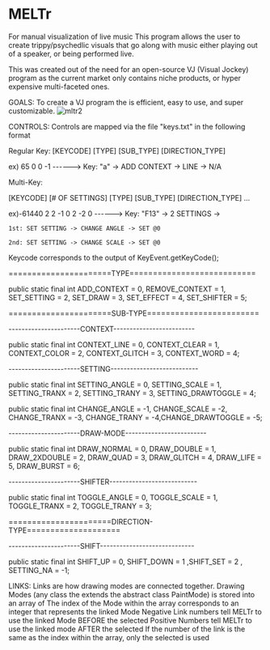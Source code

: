 # MELTr
For manual visualization of live music
This program allows the user to create trippy/psychedlic visuals that go along with music either playing out of a speaker, or being performed live. 

This was created out of the need for an open-source VJ (Visual Jockey) program as the current market only contains niche products, or hyper expensive multi-faceted ones.

GOALS:
To create a VJ program the is efficient, easy to use, and super customizable. 
![mltr2](https://github.com/b-s-l-s-k/MELTr/assets/146375342/a294c84c-c3a7-4440-8e63-8c11a0d4961b)


CONTROLS:
Controls are mapped via the file "keys.txt" in the following format

Regular Key:
[KEYCODE] [TYPE] [SUB_TYPE] [DIRECTION_TYPE]

  ex) 65 0 0 -1             ------> Key: "a" -> ADD CONTEXT -> LINE -> N/A
  
Multi-Key:

[KEYCODE] [# OF SETTINGS] [TYPE] [SUB_TYPE] [DIRECTION_TYPE] ...

  ex)-61440 2 2 -1 0 2 -2 0 ------> Key: "F13" -> 2 SETTINGS -> 
  
    1st: SET SETTING -> CHANGE ANGLE -> SET @0
    
    2nd: SET SETTING -> CHANGE SCALE -> SET @0
    

    
Keycode corresponds to the output of KeyEvent.getKeyCode();

======================TYPE===========================

public static final int ADD_CONTEXT = 0, REMOVE_CONTEXT = 1, SET_SETTING = 2, SET_DRAW = 3, SET_EFFECT = 4, SET_SHIFTER = 5;


 
======================SUB-TYPE========================

----------------------CONTEXT-------------------------

public static final int CONTEXT_LINE = 0,  CONTEXT_CLEAR = 1,  CONTEXT_COLOR = 2,  CONTEXT_GLITCH = 3, CONTEXT_WORD = 4;

----------------------SETTING---------------------------

public static final int SETTING_ANGLE = 0, SETTING_SCALE = 1, SETTING_TRANX = 2, SETTING_TRANY = 3, SETTING_DRAWTOGGLE = 4;

public static final int CHANGE_ANGLE = -1, CHANGE_SCALE = -2, CHANGE_TRANX = -3, CHANGE_TRANY = -4,CHANGE_DRAWTOGGLE = -5;

----------------------DRAW-MODE-------------------------

public static final int DRAW_NORMAL = 0, DRAW_DOUBLE = 1, DRAW_2XDOUBLE = 2, DRAW_QUAD = 3, DRAW_GLITCH = 4, DRAW_LIFE = 5, DRAW_BURST = 6;

----------------------SHIFTER---------------------------

public static final int TOGGLE_ANGLE = 0, TOGGLE_SCALE = 1, TOGGLE_TRANX = 2, TOGGLE_TRANY = 3;


 
======================DIRECTION-TYPE====================

----------------------SHIFT-----------------------------

public static final int SHIFT_UP = 0, SHIFT_DOWN = 1 ,SHIFT_SET = 2      ,      SETTING_NA = -1;



LINKS:
Links are how drawing modes are connected together. 
Drawing Modes (any class the extends the abstract class PaintMode) is stored into an array of <PaintMode>
The index of the Mode within the array corresponds to an integer that represents the linked Mode
Negative Link numbers tell MELTr to use the linked Mode BEFORE the selected
Positive Numbers tell MELTr to use the linked mode AFTER the selected
If the number of the link is the same as the index within the array, only the selected is used
